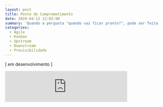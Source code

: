```yaml
---
layout: post
title: Ponto de Comprometimento
date: 2020-04-12 12:03:00
summary: 'Quando a pergunta "quando vai ficar pronto?", pode ser feita.'
categories:
  - Agile
  - Kanban
  - Upstream
  - Downstream
  - Previsibilidade
---
```


\[ em desenvolvimento \]

<iframe src="https://anchor.fm/paulo-cassin/embed/episodes/Teste1-ecu2sj/a-a1vbgso" height="102px" width="400px" frameborder="0" scrolling="no"></iframe>